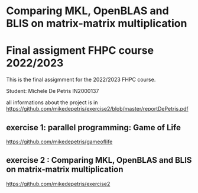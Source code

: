 # Comparing MKL, OpenBLAS and BLIS on matrix-matrix multiplication

# Final assigment FHPC course 2022/2023

This is the final assigmment for the 2022/2023 FHPC course.

Student: Michele De Petris IN2000137

all informations about the project is in https://github.com/mikedepetris/exercise2/blob/master/reportDePetris.pdf

## exercise 1:  parallel  programming: Game of Life
https://github.com/mikedepetris/gameoflife

## exercise 2 : Comparing MKL, OpenBLAS and BLIS on matrix-matrix multiplication 
https://github.com/mikedepetris/exercise2
